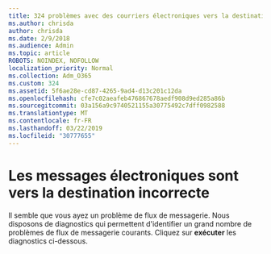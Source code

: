 ```yaml
---
title: 324 problèmes avec des courriers électroniques vers la destination incorrecte
ms.author: chrisda
author: chrisda
ms.date: 2/9/2018
ms.audience: Admin
ms.topic: article
ROBOTS: NOINDEX, NOFOLLOW
localization_priority: Normal
ms.collection: Adm_O365
ms.custom: 324
ms.assetid: 5f6ae28e-cd87-4265-9ad4-d13c201c12da
ms.openlocfilehash: cfe7c02aeafeb476867678aedf908d9ed285a86b
ms.sourcegitcommit: 03a156a9c9740521155a30775492c7dff0982588
ms.translationtype: MT
ms.contentlocale: fr-FR
ms.lasthandoff: 03/22/2019
ms.locfileid: "30777655"
---
```

# <a name="email-messages-are-going-to-the-wrong-destination"></a>Les messages électroniques sont vers la destination incorrecte

Il semble que vous ayez un problème de flux de messagerie. Nous disposons de diagnostics qui permettent d'identifier un grand nombre de problèmes de flux de messagerie courants. Cliquez sur **exécuter** les diagnostics ci-dessous. 
  

